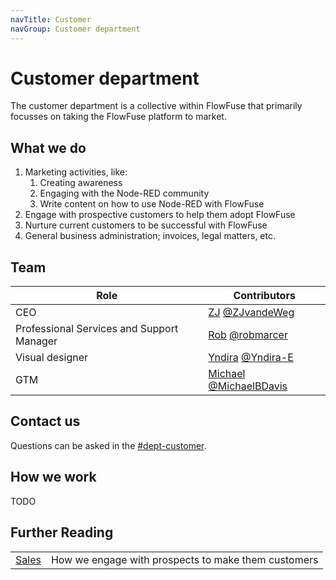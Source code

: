 ```yaml
---
navTitle: Customer
navGroup: Customer department
---
```


# Customer department

The customer department is a collective within FlowFuse that primarily focusses
on taking the FlowFuse platform to market.

## What we do

1. Marketing activities, like:
   1. Creating awareness
   1. Engaging with the Node-RED community
   1. Write content on how to use Node-RED with FlowFuse
1. Engage with prospective customers to help them adopt FlowFuse
1. Nurture current customers to be successful with FlowFuse
1. General business administration; invoices, legal matters, etc.

## Team

| Role | Contributors |
|------|--------------|
| CEO  | [ZJ](https://www.linkedin.com/in/zegerjan/) [@ZJvandeWeg](https://github.com/ZJvandeWeg) |
| Professional Services and Support Manager | [Rob](https://www.linkedin.com/in/rob-marcer-b414b910/) [@robmarcer](https://github.com/robmarcer) |
| Visual designer | [Yndira](https://www.linkedin.com/in/yndira-escobar-es/) [@Yndira-E](https://github.com/Yndira-E) |
| GTM | [Michael](https://www.linkedin.com/in/michaelbdavis/) [@MichaelBDavis](https://github.com/MichaelBDavis) |


## Contact us

Questions can be asked in the [#dept-customer](https://flowforgeworkspace.slack.com/archives/C05GYH95NJZ).

## How we work

TODO

## Further Reading

| | |
| --- | --- |
| [Sales](/handbook/customer/sales/) | How we engage with prospects to make them customers |

